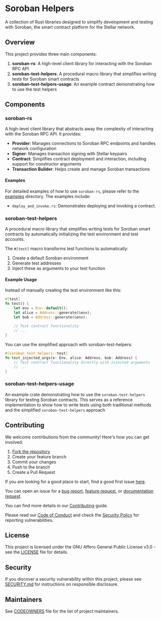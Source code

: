 # Soroban Helpers

A collection of Rust libraries designed to simplify development and testing with Soroban, the smart contract platform for the Stellar network.

## Overview

This project provides three main components:

1. **soroban-rs**: A high-level client library for interacting with the Soroban RPC API
2. **soroban-test-helpers**: A procedural macro library that simplifies writing tests for Soroban smart contracts
3. **soroban-test-helpers-usage**: An example contract demonstrating how to use the test helpers

## Components

### soroban-rs

A high-level client library that abstracts away the complexity of interacting with the Soroban RPC API. It provides:

- **Provider**: Manages connections to Soroban RPC endpoints and handles network configuration
- **Signer**: Manages transaction signing with Stellar keypairs
- **Contract**: Simplifies contract deployment and interaction, including support for constructor arguments
- **Transaction Builder**: Helps create and manage Soroban transactions

#### Examples

For detailed examples of how to use `soroban-rs`, please refer to the [examples](crates/soroban-rs/examples) directory. The examples include:

- `deploy_and_invoke.rs`: Demonstrates deploying and invoking a contract.

### soroban-test-helpers

A procedural macro library that simplifies writing tests for Soroban smart contracts by automatically initializing the test environment and test accounts.

The `#[test]` macro transforms test functions to automatically:

1. Create a default Soroban environment
2. Generate test addresses
3. Inject these as arguments to your test function

#### Example Usage

Instead of manually creating the test environment like this:

```rust
#[test]
fn test() {
    let env = Env::default();
    let alice = Address::generate(&env);
    let bob = Address::generate(&env);
    
    // Test contract functionality
    // ...
}
```

You can use the simplified approach with soroban-test-helpers:

```rust
#[soroban_test_helpers::test]
fn test_injected_args(e: Env, alice: Address, bob: Address) {
    // Test contract functionality directly with injected arguments
    // ...
}
```

### soroban-test-helpers-usage

An example crate demonstrating how to use the `soroban-test-helpers` library for testing Soroban contracts. This serves as a reference implementation to show how to write tests using both traditional methods and the simplified `soroban-test-helpers` approach

## Contributing

We welcome contributions from the community! Here's how you can get involved:

1. [Fork the repository](https://github.com/OpenZeppelin/soroban-helpers/fork)
2. Create your feature branch
3. Commit your changes
4. Push to the branch
5. Create a Pull Request

If you are looking for a good place to start, find a good first issue [here](https://github.com/OpenZeppelin/soroban-helpers/issues?q=is%3Aissue%20is%3Aopen%20label%3Agood-first-issue).

You can open an issue for a [bug report](https://github.com/OpenZeppelin/soroban-helpers/issues/new?assignees=&labels=T-bug%2CS-needs-triage&projects=&template=bug.yml), [feature request](https://github.com/OpenZeppelin/soroban-helpers/issues/new?assignees=&labels=T-feature%2CS-needs-triage&projects=&template=feature.yml), or [documentation request](https://github.com/OpenZeppelin/soroban-helpers/issues/new?assignees=&labels=T-documentation%2CS-needs-triage&projects=&template=docs.yml).

You can find more details in our [Contributing](CONTRIBUTING.md) guide.

Please read our [Code of Conduct](CODE_OF_CONDUCT.md) and check the [Security Policy](SECURITY.md) for reporting vulnerabilities.

## License

This project is licensed under the GNU Affero General Public License v3.0 - see the [LICENSE](LICENSE) file for details.

## Security

If you discover a security vulnerability within this project, please see [SECURITY.md](SECURITY.md) for instructions on responsible disclosure.

## Maintainers

See [CODEOWNERS](CODEOWNERS) file for the list of project maintainers.
